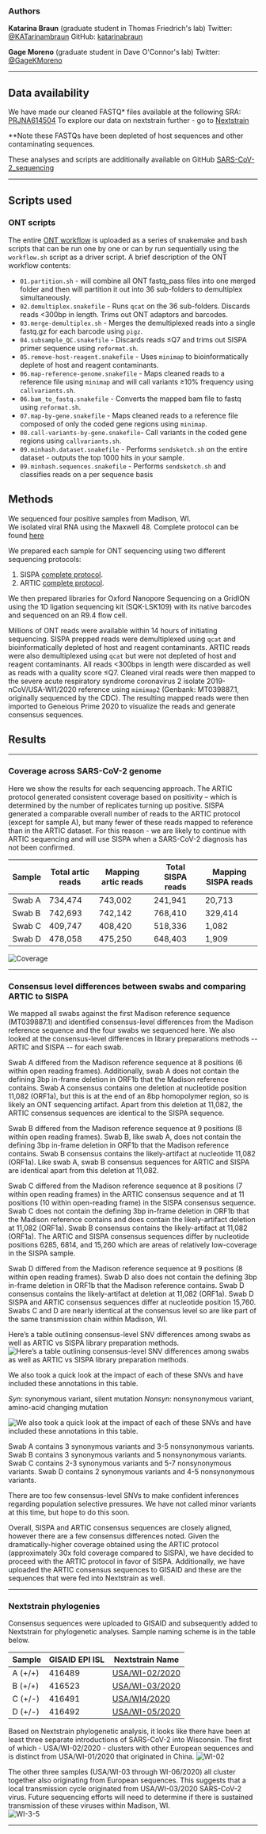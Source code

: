 ### Authors

**Katarina Braun** (graduate student in Thomas Friedrich's lab)  Twitter: [@KATarinambraun](https://twitter.com/KATarinambraun) GitHub: [katarinabraun](https://github.com/katarinabraun)

**Gage Moreno** (graduate student in Dave O'Connor's lab) Twitter: [@GageKMoreno](https://twitter.com/GageKMoreno)

---------------------
## Data availability

We have made our cleaned FASTQ* files available at the following SRA: [PRJNA614504](https://www.ncbi.nlm.nih.gov/bioproject/PRJNA614504)
To explore our data on nextstrain further - go to [Nextstrain](https://nextstrain.org/ncov?s=USA/WI-02/2020)

**Note these FASTQs have been depleted of host sequences and other contaminating sequences.

These analyses and scripts are additionally available on GitHub [SARS-CoV-2_sequencing](https://github.com/katarinabraun/SARS-CoV-2_sequencing)

---------------------
## Scripts used
### ONT scripts
The entire [ONT workflow](https://openresearch.labkey.com/wiki/ZEST/Ncov/download.view?entityId=4eb3b231-36df-1038-8f6c-473ee5860183&name=ONT_Workflow.zip) is uploaded as a series of snakemake and bash scripts that can be run one by one or can by run sequentially using the `workflow.sh` script as a driver script.
A brief description of the ONT workflow contents:
- `01.partition.sh` - will combine all ONT fastq_pass files into one merged folder and then will partition it out into 36 sub-folders to demultiplex simultaneously.
- `02.demultiplex.snakefile` - Runs `qcat` on the 36 sub-folders. Discards reads <300bp in length. Trims out ONT adaptors and barcodes.
- `03.merge-demultiplex.sh` - Merges the demultiplexed reads into a single fastq.gz for each barcode using `pigz`.
- `04.subsample_QC.snakefile` - Discards reads ≤Q7 and trims out SISPA primer sequence using `reformat.sh`.
- `05.remove-host-reagent.snakefile` - Uses `minimap` to bioinformatically deplete of host and reagent contaminants.
- `06.map-reference-genome.snakefile` - Maps cleaned reads to a reference file using `minimap` and will call variants ≥10% frequency using `callvariants.sh`.
- `06.bam_to_fastq.snakefile` - Converts the mapped bam file to fastq using `reformat.sh`.
- `07.map-by-gene.snakefile` - Maps cleaned reads to a reference file composed of only the coded gene regions using `minimap`.
- `08.call-variants-by-gene.snakefile`- Call variants in the coded gene regions using `callvariants.sh`.
- `09.minhash.dataset.snakefile` - Performs `sendsketch.sh` on the entire dataset - outputs the top 1000 hits in your sample.
- `09.minhash.sequences.snakefile` - Performs `sendsketch.sh` and classifies reads on a per sequence basis

## Methods
We sequenced four positive samples from Madison, WI.  
We isolated viral RNA using the Maxwell 48. Complete protocol can be found [here](https://openresearch.labkey.com/wiki/ZEST/Ncov/download.view?entityId=b803632d-48fb-1038-80cc-8e513fde0084&name=Maxwell%20RSC%20Viral%20Total%20Nucleic%20Acid%20Purification%20Kit%20TM420.pdf)

We prepared each sample for ONT sequencing using two different sequencing protocols: 
1. SISPA [complete protocol](https://www.protocols.io/view/sequence-independent-single-primer-amplification-o-bckxiuxn).  
2. ARTIC [complete protocol](https://www.protocols.io/view/ncov-2019-sequencing-protocol-bbmuik6w).

We then prepared libraries for Oxford Nanopore Sequencing on a GridION using the 1D ligation sequencing kit (SQK-LSK109) with its native barcodes and sequenced on an R9.4 flow cell. 

Millions of ONT reads were available within 14 hours of initiating sequencing. SISPA prepped reads were demultiplexed using `qcat` and bioinformatically depleted of host and reagent contaminants. ARTIC reads were also demultiplexed using `qcat` but were not depleted of host and reagent contaminants. All reads <300bps in length were discarded as well as reads with a quality score ≤Q7. Cleaned viral reads were then mapped to the severe acute respiratory syndrome coronavirus 2 isolate 2019-nCoV/USA-WI1/2020 reference using `mimimap2` (Genbank: MT039887.1, originally sequenced by the CDC).  The resulting mapped reads were then imported to Geneious Prime 2020 to visualize the reads and generate consensus sequences.

## Results
---------------------
### Coverage across SARS-CoV-2 genome
Here we show the results for each sequencing approach. The ARTIC protocol generated consistent coverage based on positivity – which is determined by the number of replicates turning up positive. SISPA generated a comparable overall number of reads to the ARTIC protocol (except for sample A), but many fewer of these reads mapped to reference than in the ARTIC dataset. For this reason - we are likely to continue with ARTIC sequencing and will use SISPA when a SARS-CoV-2 diagnosis has not been confirmed. 

| Sample  | Total artic reads | Mapping artic reads | Total SISPA reads | Mapping SISPA reads |
|---------|-------------------|---------------------|-------------------|---------------------|
| Swab A |734,474           | 743,002             | 241,941           | 20,713              |
| Swab B | 742,693           | 742,142             | 768,410           | 329,414             |
| Swab C | 409,747           | 408,420             | 518,336           | 1,082               |
| Swab D | 478,058           | 475,250             | 648,403           | 1,909               |

![Coverage](ArticvsSISPA_Coverage.png)

---------------------
### Consensus level differences between swabs and comparing ARTIC to SISPA

We mapped all swabs against the first Madison reference sequence (MT039887.1) and identified consensus-level differences from the Madison reference sequence and the four swabs we sequenced here. We also looked at the consensus-level differences in library preparations methods -- ARTIC and SISPA -- for each swab. 

Swab A differed from the Madison reference sequence at 8 positions (6 within open reading frames). Additionally, swab A does not contain the defining 3bp in-frame deletion in ORF1b that the Madison reference contains. Swab A consensus contains one deletion at nucleotide position 11,082 (ORF1a), but this is at the end of an 8bp homopolymer region, so is likely an ONT sequencing artifact. Apart from this deletion at 11,082, the ARTIC consensus sequences are identical to the SISPA sequence. 

Swab B differed from the Madison reference sequence at 9 positions (8 within open reading frames). Swab B, like swab A, does not contain the defining 3bp in-frame deletion in ORF1b that the Madison reference contains. Swab B consensus contains the likely-artifact at nucleotide 11,082 (ORF1a). Like swab A, swab B consensus sequences for ARTIC and SISPA are identical apart from this deletion at 11,082. 

Swab C differed from the Madison reference sequence at 8 positions (7 within open reading frames) in the ARTIC consensus sequence and at 11 positions (10 within open-reading frame) in the SISPA consensus sequence. Swab C does not contain the defining 3bp in-frame deletion in ORF1b that the Madison reference contains and does contain the likely-artifact deletion at 11,082 (ORF1a).  Swab B consensus contains the likely-artifact at 11,082 (ORF1a). The ARTIC and SISPA consensus sequences differ by nucleotide positions 6285, 6814, and 15,260 which are areas of relatively low-coverage in the SISPA sample. 

Swab D differed from the Madison reference sequence at 9 positions (8 within open reading frames). Swab D also does not contain the defining 3bp in-frame deletion in ORF1b that the Madison reference contains. Swab D consensus contains the likely-artifact at deletion at 11,082 (ORF1a). Swab D SISPA and ARTIC consensus sequences differ at nucleotide position 15,760. Swabs C and D are nearly identical at the consensus level so are like part of the same transmission chain within Madison, WI. 

Here’s a table outlining consensus-level SNV differences among swabs as well as ARTIC vs SISPA library preparation methods.
![Here’s a table outlining consensus-level SNV differences among swabs as well as ARTIC vs SISPA library preparation methods.](consensus_SNV_differences.png)

We also took a quick look at the impact of each of these SNVs and have included these annotations in this table.

*Syn*: synonymous variant, silent mutation
*Nonsyn*: nonsynonymous variant, amino-acid changing mutation 

![We also took a quick look at the impact of each of these SNVs and have included these annotations in this table.](SNV_annotations.png)

Swab A contains 3 synonymous variants and 3-5 nonsynonymous variants.  
Swab B contains 3 synonymous variants and 5 nonsynonymous variants. 
Swab C contains 2-3 synonymous variants and 5-7 nonsynonymous variants. 
Swab D contains 2 synonymous variants and 4-5 nonsynonymous variants. 

There are too few consensus-level SNVs to make confident inferences regarding population selective pressures. We have not called minor variants at this time, but hope to do this soon. 

Overall, SISPA and ARTIC consensus sequences are closely aligned, however there are a few consensus differences noted. Given the dramatically-higher coverage obtained using the ARTIC protocol (approximately 30x fold coverage compared to SISPA), we have decided to proceed with the ARTIC protocol in favor of SISPA. Additionally, we have uploaded the ARTIC consensus sequences to GISAID and these are the sequences that were fed into Nextstrain as well. 

---------------------
### Nextstrain phylogenies 
Consensus sequences were uploaded to GISAID and subsequently added to Nextstrain for phylogenetic analyses. Sample naming scheme is in the table below. 

| Sample  | GISAID EPI ISL | Nextstrain Name |
|---------|----------------|-----------------|
| A (+/+) | 416489         | [USA/WI-02/2020](https://nextstrain.org/ncov?s=USA/WI-02/2020)  |
| B (+/+) | 416523         | [USA/WI-03/2020](https://nextstrain.org/ncov?s=USA/WI-03/2020)   |
| C (+/-) | 416491         | [USA/WI4/2020](https://nextstrain.org/ncov?s=USA/WI4/2020)     |
| D (+/-) | 416492         | [USA/WI-05/2020](https://nextstrain.org/ncov?s=USA/WI-05/2020)   |

Based on Nextstrain phylogenetic analysis, it looks like there have been at least three separate introductions of SARS-CoV-2 into Wisconsin. The first of which - USA/WI-02/2020 - clusters with other European sequences and is distinct from USA/WI-01/2020 that originated in China. 
![WI-02](WI-2.png) 

The other three samples (USA/WI-03 through WI-06/2020) all cluster together also originating from European sequences. This suggests that a local transmission cycle originated from USA/WI-03/2020 SARS-CoV-2 virus. Future sequencing efforts will need to determine if there is sustained transmission of these viruses within Madison, WI.  
![WI-3-5](WI-3-5.png)

---------------------